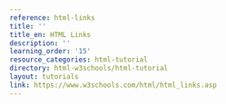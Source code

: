 ```yaml
---
reference: html-links
title: ''
title_en: HTML Links
description: ''
learning_order: '15'
resource_categories: html-tutorial
directory: html-w3schools/html-tutorial
layout: tutorials
link: https://www.w3schools.com/html/html_links.asp
---
```


